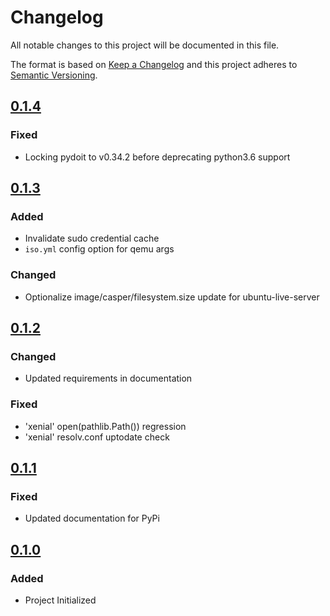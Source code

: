 # Changelog
All notable changes to this project will be documented in this file.

The format is based on [Keep a Changelog](https://keepachangelog.com/en/1.0.0/)
and this project adheres to [Semantic Versioning](https://semver.org/spec/v2.0.0.html).

## [0.1.4]
### Fixed
- Locking pydoit to v0.34.2 before deprecating python3.6 support

## [0.1.3]
### Added
- Invalidate sudo credential cache
- `iso.yml` config option for qemu args
### Changed
- Optionalize image/casper/filesystem.size update for ubuntu-live-server

## [0.1.2]
### Changed
- Updated requirements in documentation

### Fixed
- 'xenial' open(pathlib.Path()) regression
- 'xenial' resolv.conf uptodate check

## [0.1.1]
### Fixed
- Updated documentation for PyPi

## [0.1.0]
### Added
- Project Initialized

[0.1.4]: https://git.sr.ht/~lucidone/ryo-iso/tree/0.1.4
[0.1.3]: https://git.sr.ht/~lucidone/ryo-iso/tree/0.1.3
[0.1.2]: https://git.sr.ht/~lucidone/ryo-iso/tree/0.1.2
[0.1.1]: https://git.sr.ht/~lucidone/ryo-iso/tree/0.1.1
[0.1.0]: https://git.sr.ht/~lucidone/ryo-iso/tree/0.1.0
[Unreleased]: https://git.sr.ht/~lucidone/ryo-iso/tree
